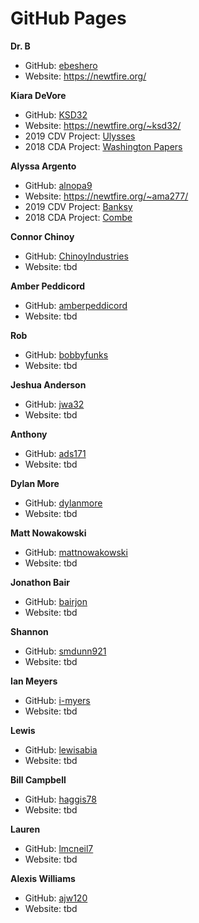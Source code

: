 # GitHub Pages

**Dr. B**
* GitHub: [ebeshero](https://github.com/ebeshero)
* Website: https://newtfire.org/

**Kiara DeVore**
* GitHub: [KSD32](https://github.com/KSD32)
* Website: https://newtfire.org/~ksd32/
* 2019 CDV Project: [Ulysses](https://github.com/frabbitry/Ulysses)
* 2018 CDA Project: [Washington Papers](http://washington.newtfire.org/)

**Alyssa Argento**
* GitHub: [alnopa9](https://github.com/alnopa9)
* Website: https://newtfire.org/~ama277/
* 2019 CDV Project: [Banksy](http://banksy.newtfire.org/)
* 2018 CDA Project: [Combe](http://combe.newtfire.org/)

**Connor Chinoy**
* GitHub: [ChinoyIndustries](https://github.com/ChinoyIndustries)
* Website: tbd

**Amber Peddicord**
* GitHub: [amberpeddicord](https://github.com/amberpeddicord)
* Website: tbd

**Rob**
* GitHub: [bobbyfunks](https://github.com/bobbyfunks)
* Website: tbd

**Jeshua Anderson**
* GitHub: [jwa32](https://github.com/jwa32)
* Website: tbd

**Anthony**
* GitHub: [ads171](https://github.com/ads171)
* Website: tbd

**Dylan More**
* GitHub: [dylanmore](https://github.com/dylanmore)
* Website: tbd

**Matt Nowakowski**
* GitHub: [mattnowakowski](https://github.com/mattnowakowski)
* Website: tbd

**Jonathon Bair**
* GitHub: [bairjon](https://github.com/bairjon)
* Website: tbd

**Shannon**
* GitHub: [smdunn921](https://github.com/smdunn921)
* Website: tbd

**Ian Meyers**
* GitHub: [i-myers](https://github.com/i-myers)
* Website: tbd

**Lewis**
* GitHub: [lewisabia](https://github.com/lewisabia)
* Website: tbd

**Bill Campbell**
* GitHub: [haggis78](https://github.com/haggis78)
* Website: tbd

**Lauren**
* GitHub: [lmcneil7](https://github.com/lmcneil7)
* Website: tbd

**Alexis Williams**
* GitHub: [ajw120](https://github.com/ajw120)
* Website: tbd
